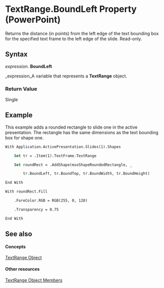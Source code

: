 
# TextRange.BoundLeft Property (PowerPoint)

Returns the distance (in points) from the left edge of the text bounding box for the specified text frame to the left edge of the slide. Read-only.


## Syntax

 _expression_. **BoundLeft**

 _expression_A variable that represents a  **TextRange** object.


### Return Value

Single


## Example

This example adds a rounded rectangle to slide one in the active presentation. The rectangle has the same dimensions as the text bounding box for shape one.


```vb
With Application.ActivePresentation.Slides(1).Shapes

    Set tr = .Item(1).TextFrame.TextRange

    Set roundRect = .AddShape(msoShapeRoundedRectangle, _

        tr.BoundLeft, tr.BoundTop, tr.BoundWidth, tr.BoundHeight)

End With

With roundRect.Fill

    .ForeColor.RGB = RGB(255, 0, 128)

    .Transparency = 0.75

End With
```


## See also


#### Concepts


 [TextRange Object](7c234107-c423-7ec9-e8bd-a82cc3b345de.md)
#### Other resources


 [TextRange Object Members](cb8dc5ff-34de-3d04-1d56-ed387daaf6b9.md)
